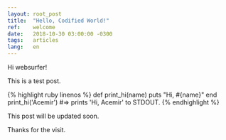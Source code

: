 ```yaml
---
layout:	root_post
title:	"Hello, Codified World!"
ref: 	welcome
date:   2018-10-30 03:00:00 -0300
tags:	articles
lang:	en
---
```

Hi websurfer!

This is a test post.

{% highlight ruby linenos %}
def print_hi(name)
  puts "Hi, #{name}"
end
print_hi('Acemir')
#=> prints 'Hi, Acemir' to STDOUT.
{% endhighlight %}

This post will be updated soon.

Thanks for the visit.